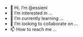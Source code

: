 - 👋 Hi, I’m @essieni
- 👀 I’m interested in ...
- 🌱 I’m currently learning ...
- 💞️ I’m looking to collaborate on ...
- 📫 How to reach me ...

<!---
essieni/essieni is a ✨ special ✨ repository because its `README.md` (this file) appears on your GitHub profile.
You can click the Preview link to take a look at your changes.
--->
